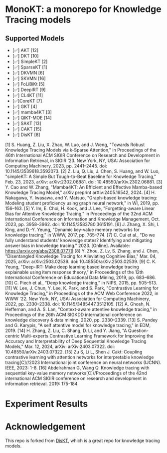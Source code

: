 # MonoKT: a monorepo for Knowledge Tracing models
## Supported Models
- [✅] AKT [12]
- [✅] DKT [10]
- [✅] SimpleKT [2]
- [✅] SparseKT [1]
- [✅] DKVMN [6]
- [✅] SKVMN [16]
- [✅] FoLiBiKt [5]
- [✅] DeepIRT [9]
- [✅] CL4KT [11]
- [✅]CoreKT [7]
- [✅] GKT [4]
- [✅] mamba4KT [3]
- [✅] QIKT-MOE [14]
- [✅] SAKT [13]
- [✅] CAKT [15]
- [✅] DisKT [8]

[1] S. Huang, Z. Liu, X. Zhao, W. Luo, and J. Weng, "Towards Robust Knowledge Tracing Models via k-Sparse Attention," in Proceedings of the 46th International ACM SIGIR Conference on Research and Development in Information Retrieval, in SIGIR '23. New York, NY, USA: Association for Computing Machinery, 2023, pp. 2441–2445. doi: 10.1145/3539618.3592073.
[2] Z. Liu, Q. Liu, J. Chen, S. Huang, and W. Luo, "simpleKT: A Simple But Tough-to-Beat Baseline for Knowledge Tracing," Feb. 23, 2023, arXiv: arXiv:2302.06881. doi: 10.48550/arXiv.2302.06881.
[3] Y. Cao and W. Zhang, "Mamba4KT: An Efficient and Effective Mamba-based Knowledge Tracing Model," arXiv preprint arXiv:2405.16542, 2024.
[4] H. Nakagawa, Y. Iwasawa, and Y. Matsuo, "Graph-based knowledge tracing: Modeling student proficiency using graph neural network," in WI, 2019, pp. 156–163.
[5] Y. Im, E. Choi, H. Kook, and J. Lee, "Forgetting-aware Linear Bias for Attentive Knowledge Tracing," in Proceedings of the 32nd ACM International Conference on Information and Knowledge Management, Oct. 2023, pp. 3958–3962. doi: 10.1145/3583780.3615191.
[6] J. Zhang, X. Shi, I. King, and D.-Y. Yeung, "Dynamic key-value memory networks for knowledge tracing," in WWW, 2017, pp. 765–774.
[7] C. Cui et al., "Do we fully understand students' knowledge states? Identifying and mitigating answer bias in knowledge tracing." 2023. [Online]. Available: https://arxiv.org/abs/2308.07779
[8] Y. Zhou, Z. Lv, S. Zhang, and J. Chen, "Disentangled Knowledge Tracing for Alleviating Cognitive Bias," Mar. 04, 2025, arXiv: arXiv:2503.02539. doi: 10.48550/arXiv.2503.02539.
[9] C. K. Yeung, "Deep-IRT: Make deep learning based knowledge tracing explainable using item response theory," in Proceedings of the 12th International Conference on Educational Data Mining, 2019, pp. 683–686.
[10] C. Piech et al., "Deep knowledge tracing," in NIPS, 2015, pp. 505–513.
[11] W. Lee, J. Chun, Y. Lee, K. Park, and S. Park, "Contrastive Learning for Knowledge Tracing," in Proceedings of the ACM Web Conference 2022, in WWW '22. New York, NY, USA: Association for Computing Machinery, 2022, pp. 2330–2338. doi: 10.1145/3485447.3512105.
[12] A. Ghosh, N. Heffernan, and A. S. Lan, "Context-aware attentive knowledge tracing," in Proceedings of the 26th ACM SIGKDD international conference on knowledge discovery & data mining, 2020, pp. 2330–2339.
[13] S. Pandey and G. Karypis, "A self attentive model for knowledge tracing," in EDM, 2019.
[14] H. Zhang, Z. Liu, C. Shang, D. Li, and Y. Jiang, "A Question-centric Multi-experts Contrastive Learning Framework for Improving the Accuracy and Interpretability of Deep Sequential Knowledge Tracing Models," Mar. 12, 2024, arXiv: arXiv:2403.07322. doi: 10.48550/arXiv.2403.07322.
[15] Zu S, Li L, Shen J. Cakt: Coupling contrastive learning with attention networks for interpretable knowledge tracing[C]//2023 International joint conference on neural networks (IJCNN). IEEE, 2023: 1-8.
[16] Abdelrahman G, Wang Q. Knowledge tracing with sequential key-value memory networks[C]//Proceedings of the 42nd international ACM SIGIR conference on research and development in information retrieval. 2019: 175-184.

# Experiment Results


# Acknowledgement

This repo is forked from [DisKT](https://github.com/zyy-2001/DisKT), which is a great repo for knowledge tracing models.




